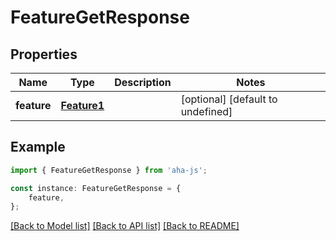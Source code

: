 # FeatureGetResponse


## Properties

Name | Type | Description | Notes
------------ | ------------- | ------------- | -------------
**feature** | [**Feature1**](Feature1.md) |  | [optional] [default to undefined]

## Example

```typescript
import { FeatureGetResponse } from 'aha-js';

const instance: FeatureGetResponse = {
    feature,
};
```

[[Back to Model list]](../README.md#documentation-for-models) [[Back to API list]](../README.md#documentation-for-api-endpoints) [[Back to README]](../README.md)
